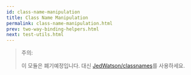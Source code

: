 ```yaml
---
id: class-name-manipulation
title: Class Name Manipulation
permalink: class-name-manipulation.html
prev: two-way-binding-helpers.html
next: test-utils.html
---
```


> 주의:
>
> 이 모듈은 폐기예정입니다. 대신 [JedWatson/classnames](https://github.com/JedWatson/classnames)를 사용하세요.

